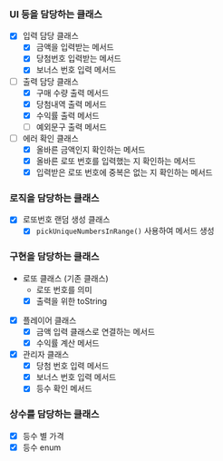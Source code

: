 
### UI 등을 담당하는 클래스
- [X] 입력 담당 클래스
    - [X] 금액을 입력받는 메서드
    - [X] 당첨번호 입력받는 메서드
    - [X] 보너스 번호 입력 메서드
- [ ] 출력 담당 클래스
    - [X] 구매 수량 출력 메서드
    - [X] 당첨내역 출력 메서드
    - [X] 수익률 출력 메서드
    - [ ] 예외문구 출력 메서드
- [ ] 에러 확인 클래스
    - [X] 올바른 금액인지 확인하는 메서드
    - [X] 올바른 로또 번호를 입력했는 지 확인하는 메서드
    - [X] 입력받은 로또 번호에 중복은 없는 지 확인하는 메서드

### 로직을 담당하는 클래스
- [X] 로또번호 랜덤 생성 클래스
    - [X] `pickUniqueNumbersInRange()` 사용하여 메서드 생성

### 구현을 담당하는 클래스
- 로또 클래스 (기존 클래스)
  - 로또 번호를 의미
  - [X] 출력을 위한 toString
- [X] 플레이어 클래스
    - [X] 금액 입력 클래스로 연결하는 메서드
    - [X] 수익률 계산 메서드
- [X] 관리자 클래스
    - [X] 당첨 번호 입력 메서드
    - [X] 보너스 번호 입력 메서드
    - [X] 등수 확인 메서드

### 상수를 담당하는 클래스
- [X] 등수 별 가격
- [X] 등수 enum
